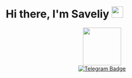### 
<h1>
  Hi there, I'm Saveliy
  <img src="https://media.giphy.com/media/hvRJCLFzcasrR4ia7z/giphy.gif" width="30px"/>
</h1>
<div id="header" align="center">
  <img src="https://media.giphy.com/media/v1.Y2lkPTc5MGI3NjExcmp5d2h6bmk5dHJidnRiNDQ1cm1mMDczdnpqbnJrY25heGs1eWZyMiZlcD12MV9pbnRlcm5hbF9naWZfYnlfaWQmY3Q9Zw/13HgwGsXF0aiGY/giphy.gif" width="100"/>
</div>
<div id="badges" align="center">
  <a href="https://t.me/s_saveliy1">
    <img src="https://img.shields.io/badge/Telegram-blue?logo=telegram&logoColor=white&style=for-the-badge" alt="Telegram Badge"/>
  </a>
  <p>
    <img src="https://komarev.com/ghpvc/?username=edelweiss111&style=flat-square&color=blue" alt=""/>
  </p>
</div>
<!--
**edelweiss111/edelweiss111** is a ✨ _special_ ✨ repository because its `README.md` (this file) appears on your GitHub profile.

Here are some ideas to get you started:

- 🔭 I’m currently working on ...
- 🌱 I’m currently learning ...
- 👯 I’m looking to collaborate on ...
- 🤔 I’m looking for help with ...
- 💬 Ask me about ...
- 📫 How to reach me: ...
- 😄 Pronouns: ...
- ⚡ Fun fact: ...
-->
